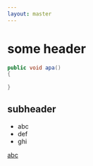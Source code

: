 ```yaml
---
layout: master
---
```


# some header

```c#
public void apa()
{
	
}
```

## subheader

* abc
* def
* ghi

[abc](def)